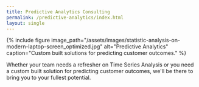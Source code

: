 ```yaml
---
title: Predictive Analytics Consulting
permalink: /predictive-analytics/index.html
layout: single
---
```


{% include figure
    image_path="/assets/images/statistic-analysis-on-modern-laptop-screen_optimized.jpg"
    alt="Predictive Analytics"
    caption="Custom built solutions for predicting customer outcomes." %}

Whether your team needs a refresher on Time Series Analysis or you need a custom built solution for predicting customer outcomes, we'll be there to bring you to your fullest potential.